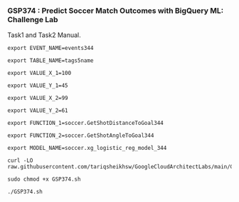 ### GSP374 :  Predict Soccer Match Outcomes with BigQuery ML: Challenge Lab 

Task1 and Task2 Manual.

```
export EVENT_NAME=events344

export TABLE_NAME=tags5name

export VALUE_X_1=100

export VALUE_Y_1=45

export VALUE_X_2=99

export VALUE_Y_2=61

export FUNCTION_1=soccer.GetShotDistanceToGoal344

export FUNCTION_2=soccer.GetShotAngleToGoal344

export MODEL_NAME=soccer.xg_logistic_reg_model_344
```

```
curl -LO raw.githubusercontent.com/tariqsheikhsw/GoogleCloudArchitectLabs/main/GSP374.sh

sudo chmod +x GSP374.sh

./GSP374.sh
```

